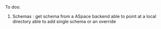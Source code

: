 

To dos:
1) Schemas : get schema from a ASpace backend
	     able to point at a local directory
	     able to add single schema or an override

